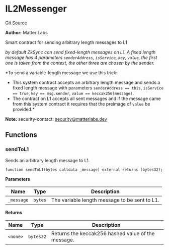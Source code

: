 # IL2Messenger
[Git Source](https://github.com/matter-labs/zksync-contracts/blob/c6e73735b89a4b474234f6471e326125c9069f15/contracts/l1-contracts/common/L2ContractAddresses.sol)

**Author:**
Matter Labs

Smart contract for sending arbitrary length messages to L1

*by default ZkSync can send fixed-length messages on L1.
A fixed length message has 4 parameters `senderAddress`, `isService`, `key`, `value`,
the first one is taken from the context, the other three are chosen by the sender.*

*To send a variable-length message we use this trick:
- This system contract accepts an arbitrary length message and sends a fixed length message with
parameters `senderAddress == this`, `isService == true`, `key == msg.sender`, `value == keccak256(message)`.
- The contract on L1 accepts all sent messages and if the message came from this system contract
it requires that the preimage of `value` be provided.*

**Note:**
security-contact: security@matterlabs.dev


## Functions
### sendToL1

Sends an arbitrary length message to L1.


```solidity
function sendToL1(bytes calldata _message) external returns (bytes32);
```
**Parameters**

|Name|Type|Description|
|----|----|-----------|
|`_message`|`bytes`|The variable length message to be sent to L1.|

**Returns**

|Name|Type|Description|
|----|----|-----------|
|`<none>`|`bytes32`|Returns the keccak256 hashed value of the message.|


